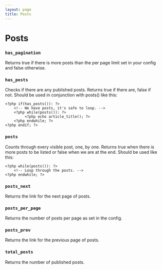 ```yaml
---
layout: page
title: Posts
---
```


# Posts

### `has_pagination`

Returns true if there is more posts than the per page limit set in your config and false otherwise.

### `has_posts`

Checks if there are any published posts. Returns true if there are, false if not. Should be used in conjunction with posts() like this:

	<?php if(has_posts()): ?>
		<!-- We have posts, it's safe to loop. -->
		<?php while(posts()): ?>
			 <?php echo article_title(); ?>
		<?php endwhile; ?>
	<?php endif; ?>

### `posts`

Counts through every visible post, one, by one. Returns true when there is more posts to be listed or false when we are at the end. Should be used like this:

	<?php while(posts()): ?>
		<!-- Loop through the posts. -->
	<?php endwhile; ?>

### `posts_next`

Returns the link for the next page of posts.

### `posts_per_page`

Returns the number of posts per page as set in the config.

### `posts_prev`

Returns the link for the previous page of posts.

### `total_posts`

Returns the number of published posts.
